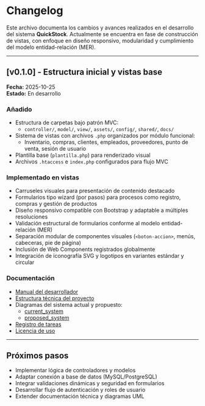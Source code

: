 # Changelog

Este archivo documenta los cambios y avances realizados en el desarrollo del sistema **QuickStock**. Actualmente se encuentra en fase de construcción de vistas, con enfoque en diseño responsivo, modularidad y cumplimiento del modelo entidad-relación (MER).

---

## [v0.1.0] - Estructura inicial y vistas base  
**Fecha:** 2025-10-25  
**Estado:** En desarrollo

### Añadido
- Estructura de carpetas bajo patrón MVC:
  - `controller/`, `model/`, `view/`, `assets/`, `config/`, `shared/`, `docs/`
- Sistema de vistas con archivos `.php` organizados por módulo funcional:
  - Inventario, compras, clientes, empleados, proveedores, punto de venta, sesión de usuario
- Plantilla base (`plantilla.php`) para renderizado visual
- Archivos `.htaccess` e `index.php` configurados para flujo MVC

### Implementado en vistas
- Carruseles visuales para presentación de contenido destacado
- Formularios tipo wizard (por pasos) para procesos como registro, compras y gestión de productos
- Diseño responsivo compatible con Bootstrap y adaptable a múltiples resoluciones
- Validación estructural de formularios conforme al modelo entidad-relación (MER)
- Separación modular de componentes visuales (`<boton-accion>`, menús, cabeceras, pie de página)
- Inclusión de Web Components registrados globalmente
- Integración de iconografía SVG y logotipos en variantes estándar y circular

### Documentación

- [Manual del desarrollador](src/docs/manual.desarrollador.md)
- [Estructura técnica del proyecto](src/docs/estructura_proyecto.md)
- Diagramas del sistema actual y propuesto:
  - [current_system](src/docs/diagrams/current_system/)
  - [proposed_system](src/docs/diagrams/proposed_system/)
- [Registro de tareas](src/docs/todo.md)
- [Licencia de uso](src/docs/LICENSE.md)


---

## Próximos pasos
- Implementar lógica de controladores y modelos
- Adaptar conexión a base de datos (MySQL/PostgreSQL)
- Integrar validaciones dinámicas y seguridad en formularios
- Desarrollar flujo de autenticación y roles de usuario
- Extender documentación técnica y diagramas UML

